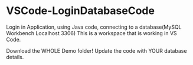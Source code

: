 # VSCode-LoginDatabaseCode

Login in Application, using Java code, connecting to a database(MySQL Workbench Localhost 3306)
This is a workspace that is working in VS Code.

Download the WHOLE Demo folder!
Update the code with YOUR database details.
